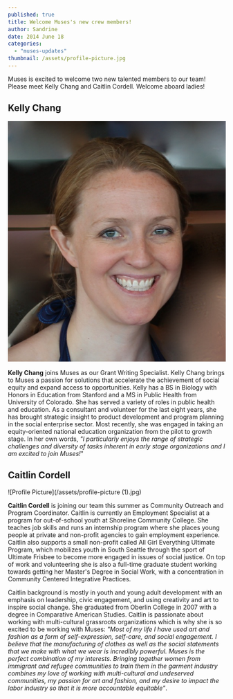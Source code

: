 ```yaml
---
published: true
title: Welcome Muses's new crew members!
author: Sandrine
date: 2014 June 18
categories:
  - "muses-updates"
thumbnail: /assets/profile-picture.jpg
---
```

Muses is excited to welcome two new talented members to our team! Please meet Kelly Chang and Caitlin Cordell. Welcome aboard ladies!

## Kelly Chang
![KCbiopic1](/assets/kcbiopic1.jpg?w=470)

**Kelly Chang** joins Muses as our Grant Writing Specialist. Kelly Chang brings to Muses a passion for solutions that accelerate the achievement of social equity and expand access to opportunities. Kelly has a BS in Biology with Honors in Education from Stanford and a MS in Public Health from University of Colorado. She has served a variety of roles in public health and education. As a consultant and volunteer for the last eight years, she has brought strategic insight to product development and program planning in the social enterprise sector. Most recently, she was engaged in taking an equity-oriented national education organization from the pilot to growth stage. In her own words, *"I particularly enjoys the range of strategic challenges and diversity of tasks inherent in early stage organizations and I am excited to join Muses!*"

## Caitlin Cordell
![Profile Picture](/assets/profile-picture (1).jpg)

**Caitlin Cordell** is joining our team this summer as Community Outreach and Program Coordinator. Caitlin is currently an Employment Specialist at a program for out-of-school youth at Shoreline Community College. She teaches job skills and runs an internship program where she places young people at private and non-profit agencies to gain employment experience. Caitlin also supports a small non-profit called All Girl Everything Ultimate Program, which mobilizes youth in South Seattle through the sport of Ultimate Frisbee to become more engaged in issues of social justice. On top of work and volunteering she is also a full-time graduate student working towards getting her Master's Degree in Social Work, with a concentration in Community Centered Integrative Practices.

Caitlin background is mostly in youth and young adult development with an emphasis on leadership, civic engagement, and using creativity and art to inspire social change. She graduated from Oberlin College in 2007 with a degree in Comparative American Studies. Caitlin is passionate about working with multi-cultural grassroots organizations which is why she is so excited to be working with Muses: *"Most of my life I have used art and fashion as a form of self-expression, self-care, and social engagement. I believe that the manufacturing of clothes as well as the social statements that we make with what we wear is incredibly powerful. Muses is the perfect combination of my interests. Bringing together women from immigrant and refugee communities to train them in the garment industry combines my love of working with multi-cultural and undeserved communities, my passion for art and fashion, and my desire to impact the labor industry so that it is more accountable equitable"*.